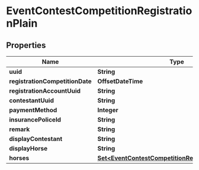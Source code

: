 

# EventContestCompetitionRegistrationPlain


## Properties

Name | Type | Description | Notes
------------ | ------------- | ------------- | -------------
**uuid** | **String** |  | 
**registrationCompetitionDate** | **OffsetDateTime** |  |  [optional]
**registrationAccountUuid** | **String** |  |  [optional]
**contestantUuid** | **String** |  |  [optional]
**paymentMethod** | **Integer** |  |  [optional]
**insurancePoliceId** | **String** |  |  [optional]
**remark** | **String** |  |  [optional]
**displayContestant** | **String** |  |  [optional]
**displayHorse** | **String** |  |  [optional]
**horses** | [**Set&lt;EventContestCompetitionRegistrationHorsePlain&gt;**](EventContestCompetitionRegistrationHorsePlain.md) |  |  [optional]



